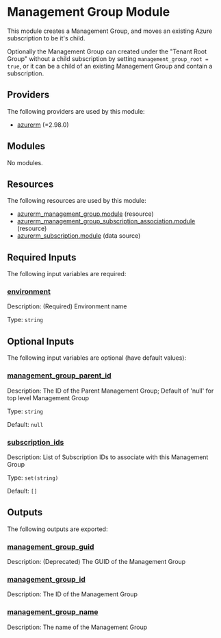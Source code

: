 # Management Group Module

This module creates a Management Group, and moves an existing Azure subscription to be it's child.

Optionally the Management Group can created under the "Tenant Root Group" without a child subscription by setting `management_group_root = true`, or it can be a child of an existing Management Group and contain a subscription.

## Providers

The following providers are used by this module:

- <a name="provider_azurerm"></a> [azurerm](#provider_azurerm) (=2.98.0)

## Modules

No modules.

## Resources

The following resources are used by this module:

- [azurerm_management_group.module](https://registry.terraform.io/providers/hashicorp/azurerm/2.98.0/docs/resources/management_group) (resource)
- [azurerm_management_group_subscription_association.module](https://registry.terraform.io/providers/hashicorp/azurerm/2.98.0/docs/resources/management_group_subscription_association) (resource)
- [azurerm_subscription.module](https://registry.terraform.io/providers/hashicorp/azurerm/2.98.0/docs/data-sources/subscription) (data source)

## Required Inputs

The following input variables are required:

### <a name="input_environment"></a> [environment](#input_environment)

Description: (Required) Environment name

Type: `string`

## Optional Inputs

The following input variables are optional (have default values):

### <a name="input_management_group_parent_id"></a> [management_group_parent_id](#input_management_group_parent_id)

Description: The ID of the Parent Management Group; Default of 'null' for top level Management Group

Type: `string`

Default: `null`

### <a name="input_subscription_ids"></a> [subscription_ids](#input_subscription_ids)

Description: List of Subscription IDs to associate with this Management Group

Type: `set(string)`

Default: `[]`

## Outputs

The following outputs are exported:

### <a name="output_management_group_guid"></a> [management_group_guid](#output_management_group_guid)

Description: (Deprecated) The GUID of the Management Group

### <a name="output_management_group_id"></a> [management_group_id](#output_management_group_id)

Description: The ID of the Management Group

### <a name="output_management_group_name"></a> [management_group_name](#output_management_group_name)

Description: The name of the Management Group
